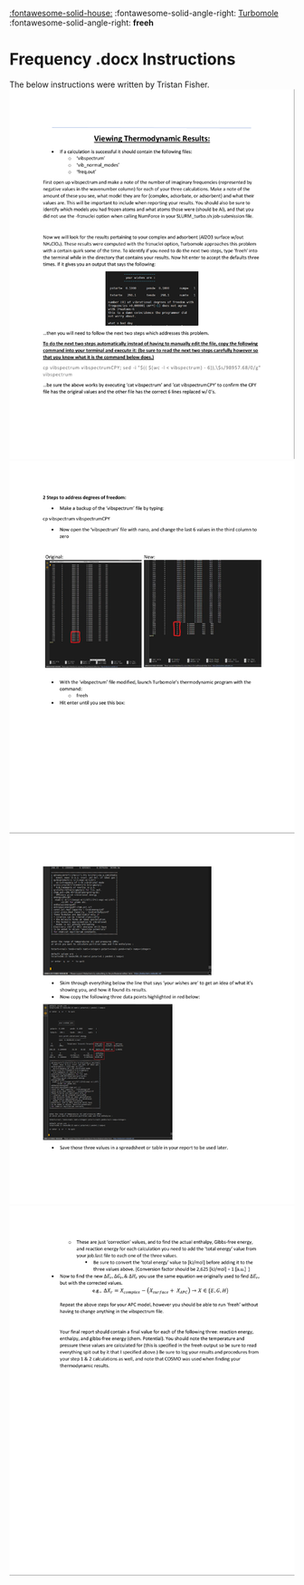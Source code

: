 [:fontawesome-solid-house:](../index.md) :fontawesome-solid-angle-right: [Turbomole](index.md) :fontawesome-solid-angle-right: **freeh**
# Frequency .docx Instructions
The below instructions were written by Tristan Fisher.
![Page 1](../images/turbomole/frequency_docx/Freq_instruction_1.png)
![Page 2](../images/turbomole/frequency_docx/Freq_instruction_2.png)
![Page 3](../images/turbomole/frequency_docx/Freq_instruction_3.png)
![Page 4](../images/turbomole/frequency_docx/Freq_instruction_4.png)